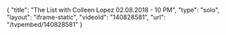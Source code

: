 {
    "title": "The List with Colleen Lopez 02.08.2018 - 10 PM",
    "type": "solo",
    "layout": "iframe-static",
    "videoId": "140828581",
    "url": "\/tvpembed\/140828581"
}